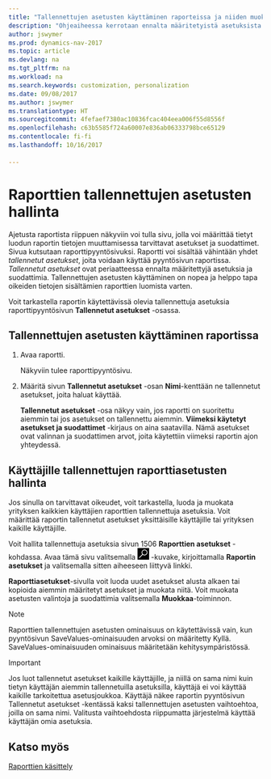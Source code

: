 ```yaml
---
title: "Tallennettujen asetusten käyttäminen raporteissa ja niiden muokkaaminen"
description: "Ohjeaiheessa kerrotaan ennalta määritetyistä asetuksista ja suodattimista, joilla raportti mukautetaan ja luodaan oikeita tietoja."
author: jswymer
ms.prod: dynamics-nav-2017
ms.topic: article
ms.devlang: na
ms.tgt_pltfrm: na
ms.workload: na
ms.search.keywords: customization, personalization
ms.date: 09/08/2017
ms.author: jswymer
ms.translationtype: HT
ms.sourcegitcommit: 4fefaef7380ac10836fcac404eea006f55d8556f
ms.openlocfilehash: c63b5585f724a60007e836ab06333798bce65129
ms.contentlocale: fi-fi
ms.lasthandoff: 10/16/2017

---
```

# <a name="managing-saved-settings-on-reports"></a>Raporttien tallennettujen asetusten hallinta
Ajetusta raportista riippuen näkyviin voi tulla sivu, jolla voi määrittää tietyt luodun raportin tietojen muuttamisessa tarvittavat asetukset ja suodattimet. Sivua kutsutaan raporttipyyntösivuksi. Raportti voi sisältää vähintään yhdet *tallennetut asetukset*, joita voidaan käyttää pyyntösivun raportissa. *Tallennetut asetukset* ovat periaatteessa ennalta määritettyjä asetuksia ja suodattimia. Tallennettujen asetusten käyttäminen on nopea ja helppo tapa oikeiden tietojen sisältämien raporttien luomista varten.

Voit tarkastella raportin käytettävissä olevia tallennettuja asetuksia raporttipyyntösivun **Tallennetut asetukset** -osassa.  

## <a name="to-apply-saved-settings-to-a-report"></a>Tallennettujen asetusten käyttäminen raportissa
1. Avaa raportti.

   Näkyviin tulee raporttipyyntösivu.    
2. Määritä sivun **Tallennetut asetukset** -osan **Nimi**-kenttään ne tallennetut asetukset, joita haluat käyttää.

   **Tallennetut asetukset** -osa näkyy vain, jos raportti on suoritettu aiemmin tai jos asetukset on tallennettu aiemmin. **Viimeksi käytetyt asetukset ja suodattimet** -kirjaus on aina saatavilla. Nämä asetukset ovat valinnan ja suodattimen arvot, joita käytettiin viimeksi raportin ajon yhteydessä.

## <a name="administer-saved-report-settings-for-users"></a>Käyttäjille tallennettujen raporttiasetusten hallinta
Jos sinulla on tarvittavat oikeudet, voit tarkastella, luoda ja muokata yrityksen kaikkien käyttäjien raporttien tallennettuja asetuksia. Voit määrittää raportin tallennetut asetukset yksittäisille käyttäjille tai yrityksen kaikille käyttäjille.

Voit hallita tallennettuja asetuksia sivun 1506 **Raporttien asetukset** -kohdassa. Avaa tämä sivu valitsemalla ![Etsi sivu tai raportti](media/ui-search/search_small.png "Etsi sivu tai raportti -kuvake") -kuvake, kirjoittamalla **Raportin asetukset** ja valitsemalla sitten aiheeseen liittyvä linkki.

**Raporttiasetukset**-sivulla voit luoda uudet asetukset alusta alkaen tai kopioida aiemmin määritetyt asetukset ja muokata niitä. Voit muokata asetusten valintoja ja suodattimia valitsemalla **Muokkaa**-toiminnon.

> [!NOTE]
> Raporttien tallennettujen asetusten ominaisuus on käytettävissä vain, kun pyyntösivun SaveValues-ominaisuuden arvoksi on määritetty Kyllä. SaveValues-ominaisuuden ominaisuus määritetään kehitysympäristössä.  

> [!Important]
> Jos luot tallennetut asetukset kaikille käyttäjille, ja niillä on sama nimi kuin tietyn käyttäjän aiemmin tallennetuilla asetuksilla, käyttäjä ei voi käyttää kaikille tarkoitettua asetusjoukkoa.  Käyttäjä näkee raportin pyyntösivun Tallennetut asetukset -kentässä kaksi tallennettujen asetusten vaihtoehtoa, joilla on sama nimi. Valitusta vaihtoehdosta riippumatta järjestelmä käyttää käyttäjän omia asetuksia.

## <a name="see-also"></a>Katso myös
[Raporttien käsittely](ui-work-report.md)  


